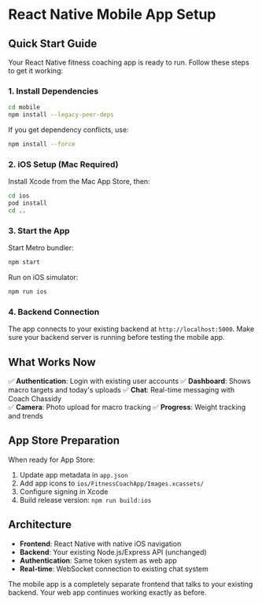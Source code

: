 # React Native Mobile App Setup

## Quick Start Guide

Your React Native fitness coaching app is ready to run. Follow these steps to get it working:

### 1. Install Dependencies

```bash
cd mobile
npm install --legacy-peer-deps
```

If you get dependency conflicts, use:
```bash
npm install --force
```

### 2. iOS Setup (Mac Required)

Install Xcode from the Mac App Store, then:
```bash
cd ios
pod install
cd ..
```

### 3. Start the App

Start Metro bundler:
```bash
npm start
```

Run on iOS simulator:
```bash
npm run ios
```

### 4. Backend Connection

The app connects to your existing backend at `http://localhost:5000`. Make sure your backend server is running before testing the mobile app.

## What Works Now

✅ **Authentication**: Login with existing user accounts
✅ **Dashboard**: Shows macro targets and today's uploads
✅ **Chat**: Real-time messaging with Coach Chassidy  
✅ **Camera**: Photo upload for macro tracking
✅ **Progress**: Weight tracking and trends

## App Store Preparation

When ready for App Store:

1. Update app metadata in `app.json`
2. Add app icons to `ios/FitnessCoachApp/Images.xcassets/`
3. Configure signing in Xcode
4. Build release version: `npm run build:ios`

## Architecture

- **Frontend**: React Native with native iOS navigation
- **Backend**: Your existing Node.js/Express API (unchanged)
- **Authentication**: Same token system as web app
- **Real-time**: WebSocket connection to existing chat system

The mobile app is a completely separate frontend that talks to your existing backend. Your web app continues working exactly as before.
